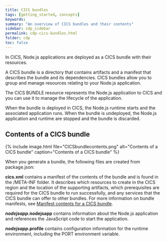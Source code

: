 ```yaml
---
title: CICS bundles
tags: [getting_started, concepts]
keywords:
summary: "An overview of CICS bundles and their contents"
sidebar: cdp_sidebar
permalink: cdp-cics-bundles.html
folder: cdp
toc: false
---
```

In CICS, Node.js applications are deployed as a CICS bundle with their resources.

A CICS bundle is a directory that contains artifacts and a manifest that describes the bundle and its dependencies. CICS bundles allow you to group and manage resources relating to your Node.js application.

The CICS BUNDLE resource represents the Node.js application to CICS and you can use it to manage the lifecycle of the application.

When the bundle is deployed in CICS, the Node.js runtime starts and the associated application runs. When the bundle is undeployed, the Node.js application and runtime are stopped and the bundle is discarded.

## Contents of a CICS bundle

{% include image.html file="CICSbundlecontents.png" alt="Contents of a CICS bundle" caption="Contents of a CICS bundle" %}

When you generate a bundle, the following files are created from package.json:  

**cics.xml** contains a manifest of the contents of the bundle and is found in the /META-INF folder. It describes which resources to create in the CICS region and the location of the supporting artifacts, which prerequisites are required for the CICS bundle to run successfully, and any services that the CICS bundle can offer to other bundles. For more information on bundle manifests, see [Manifest contents for a CICS bundle](https://www.ibm.com/support/knowledgecenter/SSGMCP_5.5.0/configuring/resources/manifestdefinitions.html).

***nodejsapp*.nodejsapp** contains information about the Node.js application and references the JavaScript code to start the application. 

***nodejsapp*.profile** contains configuration information for the runtime environment, including the PORT environment variable.


